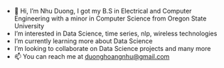 - 👋 Hi, I’m Nhu Duong, I got my B.S in Electrical and Computer Engineering with a minor in Computer Science from Oregon State University
-  I’m interested in Data Science, time series, nlp, wireless technologies
-  I’m currently learning more about Data Science
-  I’m looking to collaborate on Data Science projects and many more
- 📫 You can reach me at duonghoangnhu@gmail.com

<!---
nhuduongh/nhuduongh is a ✨ special ✨ repository because its `README.md` (this file) appears on your GitHub profile.
You can click the Preview link to take a look at your changes.
--->
